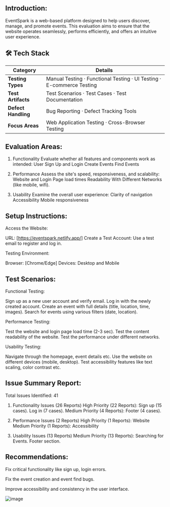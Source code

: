 ## Introduction:

EventSpark is a web-based platform designed to help users discover, manage, and promote events. This evaluation aims to ensure that the website operates seamlessly, performs efficiently, and offers an intuitive user experience.

## 🛠 Tech Stack  

| Category           | Details |
|--------------------|---------|
| **Testing Types**  | Manual Testing · Functional Testing · UI Testing · E-commerce Testing |
| **Test Artifacts** | Test Scenarios · Test Cases · Test Documentation |
| **Defect Handling**| Bug Reporting · Defect Tracking Tools |
| **Focus Areas**    | Web Application Testing · Cross-Browser Testing |


## Evaluation Areas:

1. Functionality
Evaluate whether all features and components work as intended:
User Sign Up and Login
Create Events
Find Events

2. Performance
Assess the site's speed, responsiveness, and scalability:
Website and Login Page load times 
Readability
With Different Networks (like mobile, wifi).

3. Usability
Examine the overall user experience:
Clarity of navigation
Accessibility 
Mobile responsiveness

## Setup Instructions:

Access the Website:

URL: [https://eventspark.netlify.app/]
Create a Test Account:
Use a test email to register and log in.

Testing Environment:

Browser: [Chrome/Edge]
Devices: Desktop and Mobile

## Test Scenarios:

Functional Testing:

Sign up as a new user account and verify email.
Log in with the newly created account.
Create an event with full details (title, location, time, images).
Search for events using various filters (date, location).

Performance Testing:

Test the website and login page load time (2-3 sec).
Test  the content readability of the website.
Test the performance under different networks.

Usability Testing:

Navigate through the homepage, event details etc.
Use the website on different devices (mobile, desktop).
Test accessibility features like text scaling, color contrast etc.

## Issue Summary Report:

Total Issues Identified: 41

1. Functionality Issues (26 Reports)
High Priority (22 Reports):
Sign up (15 cases).
Log in (7 cases).
Medium Priority (4 Reports):
Footer (4 cases).

2. Performance Issues (2 Reports)
High Priority (1 Reports):
Website  
Medium Priority (1 Reports):
Accessibility

3. Usability Issues (13 Reports)
Medium Priority (13 Reports):
Searching for Events.
 Footer section.

## Recommendations:

Fix critical functionality like sign up, login errors.

Fix the event creation and event find bugs.

Improve accessibility and consistency in the user interface.


![image](https://github.com/user-attachments/assets/23d9eb1d-cff3-416c-b8bd-b0b3004d2a04)
